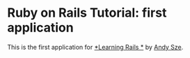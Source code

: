 # Ruby on Rails Tutorial: first application

This is the first application for
[*Learning Rails *](http://www.simingzhi.com/)
by [Andy Sze](http://www.simingzhi.com/).
